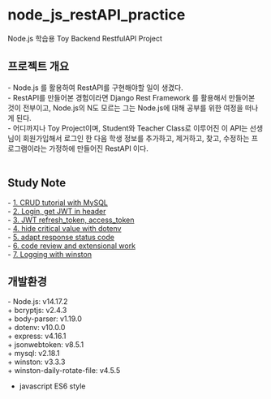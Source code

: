 # node_js_restAPI_practice
Node.js 학습용 Toy Backend RestfulAPI Project <br>
<h2>프로젝트 개요</h2>
- Node.js 를 활용하여 RestAPI를 구현해야할 일이 생겼다. <br>
- RestAPI를 만들어본 경험이라면 Django Rest Framework 를 활용해서 만들어본 것이 전부이고, Node.js의 N도 모르는 그는 Node.js에 대해 공부를 위한 여정을 떠나게 된다. <br>
- 어디까지나 Toy Project이며, Student와 Teacher Class로 이루어진 이 API는 선생님이 회원가입해서 로그인 한 다음 학생 정보를 추가하고, 제거하고, 찾고, 수정하는 프로그램이라는 가정하에 만들어진 RestAPI 이다. <br><br>
<h2>Study Note</h2>
- <a href="https://blog.naver.com/ponson1017/222418843845">1. CRUD tutorial with MySQL</a><br>
- <a href="https://blog.naver.com/ponson1017/222421017909">2. Login, get JWT in header</a><br>
- <a href="https://blog.naver.com/ponson1017/222422420450">3. JWT refresh_token, access_token</a><br>
- <a href="https://blog.naver.com/ponson1017/222424003811">4. hide critical value with dotenv</a><br>
- <a href="https://blog.naver.com/ponson1017/222424779594">5. adapt response status code</a><br>
- <a href="https://blog.naver.com/ponson1017/222426045690">6. code review and extensional work</a><br>
- <a href="https://blog.naver.com/ponson1017/222427826700">7. Logging with winston</a><br>
<h2>개발환경</h2>
- Node.js: v14.17.2 <br>
 + bcryptjs: v2.4.3 <br>
 + body-parser: v1.19.0 <br>
 + dotenv: v10.0.0 <br>
 + express: v4.16.1 <br>
 + jsonwebtoken: v8.5.1 <br>
 + mysql: v2.18.1 <br>
 + winston: v3.3.3 <br>
 + winston-daily-rotate-file: v4.5.5 <br>

- javascript ES6 style
